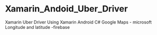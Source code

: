 # Xamarin_Andoid_Uber_Driver
Xamarin Uber Driver Using Xamarin Android C# Google Maps - microsoft Longitude and latitude -firebase
